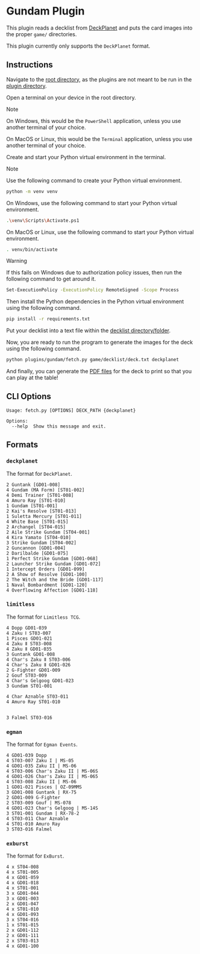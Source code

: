 # Gundam Plugin

This plugin reads a decklist from [DeckPlanet](https://www.deckplanet.net/gundam/dashboard) and puts the card images into the proper `game/` directories.

This plugin currently only supports the ``DeckPlanet`` format.

## Instructions

Navigate to the [root directory](../..), as the plugins are not meant to be run in the [plugin directory](.).

Open a terminal on your device in the root directory.

> [!NOTE]
> On Windows, this would be the ``PowerShell`` application, unless you use another terminal of your choice.
>
> On MacOS or Linux, this would be the ``Terminal`` application, unless you use another terminal of your choice.

Create and start your Python virtual environment in the terminal.

> [!NOTE]
> Use the following command to create your Python virtual environment.
> ```bash
> python -m venv venv
> ```
>
> On Windows, use the following command to start your Python virtual environment.
> ```bash
> .\venv\Scripts\Activate.ps1
> ```
>
> On MacOS or Linux, use the following command to start your Python virtual environment.
> ```bash
> . venv/bin/activate
> ```

> [!WARNING]
> If this fails on Windows due to authorization policy issues, then run the following command to get around it.
> ```bash
> Set-ExecutionPolicy -ExecutionPolicy RemoteSigned -Scope Process
> ```

Then install the Python dependencies in the Python virtual environment using the following command.
```bash
pip install -r requirements.txt  
```

Put your decklist into a text file within the [decklist directory/folder](../../game/decklist).

Now, you are ready to run the program to generate the images for the deck using the following command.
```bash
python plugins/gundam/fetch.py game/decklist/deck.txt deckplanet
```

And finally, you can generate the [PDF files](../../README.md#create_pdfpy) for the deck to print so that you can play at the table!

## CLI Options

```
Usage: fetch.py [OPTIONS] DECK_PATH {deckplanet}

Options:
  --help  Show this message and exit.
```

## Formats

### `deckplanet`

The format for `DeckPlanet`.

```
2 Guntank [GD01-008]
4 Gundam (MA Form) [ST01-002]
4 Demi Trainer [ST01-008]
4 Amuro Ray [ST01-010]
1 Gundam [ST01-001]
2 Kai's Resolve [ST01-013]
1 Suletta Mercury [ST01-011]
4 White Base [ST01-015]
2 Archangel [ST04-015]
2 Aile Strike Gundam [ST04-001]
4 Kira Yamato [ST04-010]
3 Strike Gundam [ST04-002]
2 Guncannon [GD01-004]
2 Darilbalde [GD01-075]
1 Perfect Strike Gundam [GD01-068]
2 Launcher Strike Gundam [GD01-072]
1 Intercept Orders [GD01-099]
2 A Show of Resolve [GD01-100]
2 The Witch and the Bride [GD01-117]
1 Naval Bombardment [GD01-120]
4 Overflowing Affection [GD01-118]
```

### `limitless`

The format for `Limitless TCG`.

```
4 Dopp GD01-039
4 Zaku Ⅰ ST03-007
1 Pisces GD01-021
4 Zaku Ⅱ ST03-008
4 Zaku Ⅱ GD01-035
3 Guntank GD01-008
4 Char's Zaku Ⅱ ST03-006
4 Char's Zaku Ⅱ GD01-026
2 G-Fighter GD01-009
2 Gouf ST03-009
4 Char's Gelgoog GD01-023
3 Gundam ST01-001

4 Char Aznable ST03-011
4 Amuro Ray ST01-010


3 Falmel ST03-016
```

### `egman`

The format for `Egman Events`.

```
4 GD01-039 Dopp
4 ST03-007 Zaku I | MS-05
4 GD01-035 Zaku II | MS-06
4 ST03-006 Char's Zaku II | MS-06S
4 GD01-026 Char's Zaku II | MS-065
4 ST03-008 Zaku II | MS-06
1 GD01-021 Pisces | OZ-09MMS
3 GD01-008 Guntank | RX-75
2 GD01-009 G-Fighter
2 ST03-009 Gouf | MS-078
4 GD01-023 Char's Gelgoog | MS-14S
3 ST01-001 Gundam | RX-78-2
4 ST03-011 Char Aznable
4 ST01-010 Amuro Ray
3 ST03-016 Falmel
```

### `exburst`

The format for `ExBurst`.

```
4 x ST04-008
4 x ST01-005
4 x GD01-059
4 x GD01-018
4 x ST01-001
3 x GD01-044
3 x GD01-003
2 x GD01-047
4 x ST01-010
4 x GD01-093
3 x ST04-016
1 x ST01-015
2 x GD01-112
2 x GD01-111
2 x ST03-013
4 x GD01-100

```